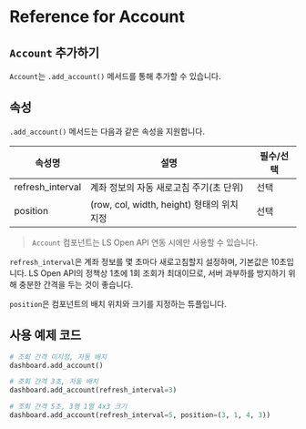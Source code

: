 # Reference for Account

## `Account` 추가하기

`Account`는 `.add_account()` 메서드를 통해 추가할 수 있습니다.

## 속성

`.add_account()` 메서드는 다음과 같은 속성을 지원합니다.

| 속성명            | 설명                                         | 필수/선택  |
| ---------------- | -------------------------------------------- | --------- |
| refresh_interval | 계좌 정보의 자동 새로고침 주기(초 단위)           | 선택       |
| position         | (row, col, width, height) 형태의 위치 지정     | 선택       |

> `Account` 컴포넌트는 LS Open API 연동 시에만 사용할 수 있습니다.

`refresh_interval`은 계좌 정보를 몇 초마다 새로고침할지 설정하며, 기본값은 10초입니다. LS Open API의 정책상 1초에 1회 조회가 최대이므로, 서버 과부하를 방지하기 위해 충분한 간격을 두는 것이 좋습니다.

`position`은 컴포넌트의 배치 위치와 크기를 지정하는 튜플입니다.

## 사용 예제 코드

```python
# 조회 간격 미지정, 자동 배치
dashboard.add_account()

# 조회 간격 3초, 자동 배치
dashboard.add_account(refresh_interval=3)

# 조회 간격 5초, 3행 1열 4x3 크기
dashboard.add_account(refresh_interval=5, position=(3, 1, 4, 3))
```